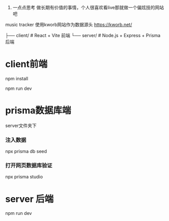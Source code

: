 
1. 一点点思考 做长期有价值的事情，个人很喜欢看live那就做一个偏炫技的网站吧

music tracker
使用kworb网站作为数据源头 https://kworb.net/



├── client/      # React + Vite 前端
└── server/      # Node.js + Express + Prisma 后端


# client前端
npm install  

npm run dev


# prisma数据库端
server文件夹下
### 注入数据
npx prisma db seed 

### 打开网页数据库验证
npx prisma studio

# server 后端
npm run dev
